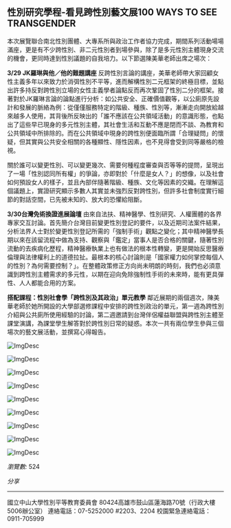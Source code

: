 ## 性別研究學程-看見跨性別藝文展100 WAYS TO SEE TRANSGENDER

本次展覽聯合南北性別團體、大專系所與政治工作者協力完成，期間系列活動場場滿座，更是有不少跨性別、非二元性別者到場參與，除了是多元性別主體現身交流的機會，更同時達到性別議題的自我培力。以下節選陳美華老師出席之場次： 

**3/29 JK羅琳與他／他的難題講座** 
反跨性別言論的講座，美華老師帶大家回顧女性主義多年以來致力於消弭性別不平等，進而解構性別二元框架的終極目標，並點出許多持反對跨性別立場的女性主義學者論點反而再次鞏固了性別二分的框架。接著對於JK羅琳言論的論點進行分析：如公共安全、正確價值觀等，以公廁原先設計和發展的脈絡為例：從僅僅服務特定的階級、種族、性別等，漸漸走向開放給越來越多人使用，其背後所反映出的「誰不應該在公共領域活動」的意識形態，也點出了這些早已現身的多元性別主體，其社會生活和互動不應是閉而不談、為教育和公共領域中所排除的。而在公共領域中現身的跨性別便面臨所謂「合理疑問」的懷疑，但其實與公共安全相關的各種顯性、隱性因素，也不見得會受到同等嚴格的檢視。

關於誰可以變更性別、可以變更幾次、需要何種程度審查與否等等的提問，呈現出了一場「性別認同所有權」的爭論，亦即對於「什麼是女人？」的想像，以及社會如何預設女人的樣子，並且內部伴隨著階級、種族、文化等因素的交織。在理解這個議題上，實證研究顯示多數人其實並未強烈反對跨性別，但許多社會制度實行細節的對話空間，已先被未知的、放大的恐懼給阻斷。 

**3/30台灣免術換證進展論壇** 
由來自法扶、精神醫學、性別研究、人權團體的各界專家交互討論。首先簡介台灣目前變更性別登記的要件，以及近期司法案件結果，分析法界人士對於變更性別登記所需的「強制手術」觀點之變化；其中精神醫學長期以來在該留流程中做為支持、觀察與「鑑定」當事人是否合格的關鍵，隨著性別流動的去疾病化歷程，精神醫療執業上也有做法的根本性轉變，更是開始反思醫療倫理與法律權利上的道德拉扯。最根本的核心討論則是「國家權力如何掌控每個人的性別？為何需要控制？」。在整體政策修正方向尚未明朗的時刻，我們也必須意識到跨性別主體需求的多元性，以期在迎向免除強制性手術的未來時，能有更具彈性、人人都能合用的方案。

**搭配課程：性別社會學「跨性別及其政治」單元教學** 
鄰近展期的兩個週次，陳美華老師於她所開設的大學部選修課程中安排的跨性別政治的單元，第一週為跨性別介紹與公共廁所使用經驗的討論，第二週邀請到台灣伴侶權益聯盟與跨性別主體至課堂演講，為課堂學生解答對於跨性別日常的疑惑。本次一共有兩位學生參與三個場次的藝文展活動，並撰寫心得報告。

![ImgDesc](/static/file/284/1284/pictures/975/m/mczh-tw700x700_large188080_8600449265.jpg)

![ImgDesc](/static/file/284/1284/pictures/975/m/mczh-tw700x700_large188081_595932349265.jpg)

![ImgDesc](/static/file/284/1284/pictures/975/m/mczh-tw700x700_large188082_863190049265.jpg)

![ImgDesc](/static/file/284/1284/pictures/975/m/mczh-tw700x700_large188083_507435149266.jpg)

![ImgDesc](/static/file/284/1284/pictures/975/m/mczh-tw700x700_large188084_747684949266.jpg)

![ImgDesc](/static/file/284/1284/pictures/975/m/mczh-tw700x700_large188085_814181449266.jpg)

![ImgDesc](/static/file/284/1284/pictures/975/m/mczh-tw700x700_large188086_683473949266.jpg)

![ImgDesc](/static/file/284/1284/pictures/975/m/mczh-tw700x700_large188087_216335249266.jpg)

![ImgDesc](/static/file/284/1284/pictures/975/m/mczh-tw700x700_large188088_258392749282.png)

_瀏覽數:_ 524

_分享_

---

國立中山大學性別平等教育委員會 80424高雄市鼓山區蓮海路70號（行政大樓5006辦公室） 連絡電話：07-5252000 #2203、2204 校園緊急連絡電話：0911-705999
